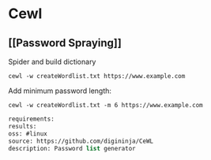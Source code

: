 # Cewl

## [[Password Spraying]]
Spider and build dictionary
```
cewl -w createWordlist.txt https://www.example.com
```

Add minimum password length:
```
cewl -w createWordlist.txt -m 6 https://www.example.com
```


```meta
requirements: 
results: 
oss: #linux 
source: https://github.com/digininja/CeWL
description: Password list generator
```